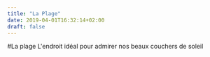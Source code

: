 ```yaml
---
title: "La Plage"
date: 2019-04-01T16:32:14+02:00
draft: false
---
```


#La plage 
L'endroit idéal pour admirer nos beaux couchers de soleil